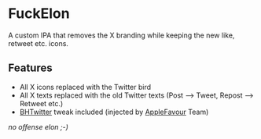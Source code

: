 # FuckElon
A custom IPA that removes the X branding while keeping the new like, retweet etc. icons.

## Features
- All X icons replaced with the Twitter bird
- All X texts replaced with the old Twitter texts (Post --> Tweet, Repost --> Retweet etc.)
- [BHTwitter](https://github.com/BandarHL/BHTwitter) tweak included (injected by [AppleFavour](https://applefavour.com/) Team)

*no offense elon ;-)*
